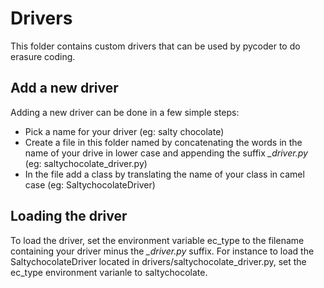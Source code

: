# Drivers
This folder contains custom drivers that can be used by pycoder to do erasure coding.

## Add a new driver
Adding a new driver can be done in a few simple steps:

 * Pick a name for your driver (eg: salty chocolate)
 * Create a file in this folder named by concatenating the words in the name of your drive in lower case and appending the suffix *\_driver.py* (eg: saltychocolate\_driver.py)
 * In the file add a class by translating the name of your class in camel case (eg: SaltychocolateDriver)

## Loading the driver
To load the driver, set the environment variable ec\_type to the filename containing your driver minus the *\_driver.py* suffix.
For instance to load the SaltychocolateDriver located in drivers/saltychocolate\_driver.py, set the ec\_type environment varianle to saltychocolate. 
